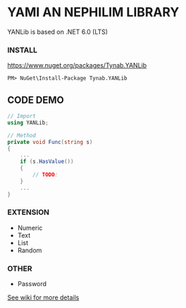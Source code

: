 # YAMI AN NEPHILIM LIBRARY
YANLib is based on .NET 6.0 (LTS)

### INSTALL
https://www.nuget.org/packages/Tynab.YANLib
```
PM> NuGet\Install-Package Tynab.YANLib
```

## CODE DEMO
```c#
// Import
using YANLib;

// Method
private void Func(string s)
{
    ...
    if (s.HasValue())
    {
        // TODO:
    }
	...
}
```

### EXTENSION
- Numeric
- Text
- List
- Random

### OTHER
- Password

[See wiki for more details](https://github.com/Tynab/YANLib/wiki)